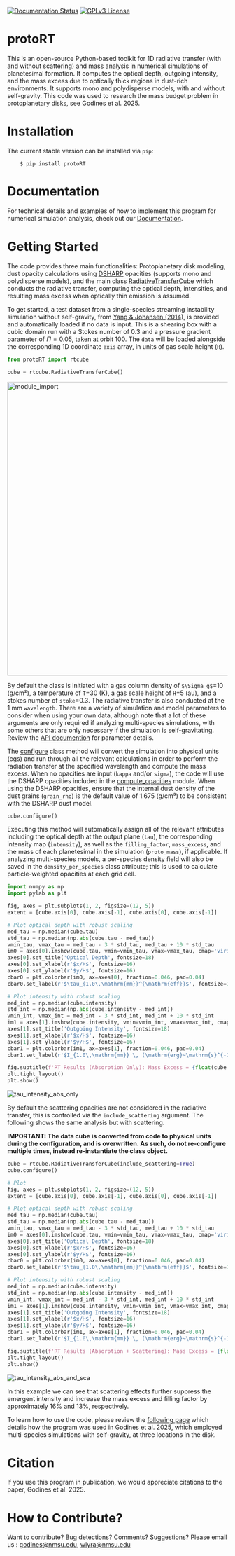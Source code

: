 [![Documentation Status](https://readthedocs.org/projects/protort/badge/?version=latest)](https://protort.readthedocs.io/en/latest/)
[![GPLv3 License](https://img.shields.io/badge/License-GPL%20v3-yellow.svg)](https://opensource.org/licenses/LGPL-3.0)

# protoRT

This is an open-source Python-based toolkit for 1D radiative transfer (with and without scattering) and mass analysis in numerical simulations of planetesimal formation. It computes the optical depth, outgoing intensity, and the mass excess due to optically thick regions in dust-rich environments. It supports mono and polydisperse models, with and without self-gravity. This code was used to research the mass budget problem in protoplanetary disks, see Godines et al. 2025.


# Installation

The current stable version can be installed via `pip`:

```
    $ pip install protoRT
```


# Documentation

For technical details and examples of how to implement this program for numerical simulation analysis, check out our [Documentation](https://protort.readthedocs.io/en/latest/).


# Getting Started


The code provides three main functionalities: Protoplanetary disk modeling, dust opacity calculations using [DSHARP](https://iopscience.iop.org/article/10.3847/2041-8213/aaf743) opacities (supports mono and polydisperse models), and the main class [RadiativeTransferCube](https://protort.readthedocs.io/en/latest/autoapi/protoRT/rtcube/index.html#protoRT.rtcube.RadiativeTransferCube) which conducts the radiative transfer, computing the optical depth, intensities, and resulting mass excess when optically thin emission is assumed.

To get started, a test dataset from a single-species streaming instability simulation without self-gravity, from [Yang & Johansen (2014)](https://iopscience.iop.org/article/10.1088/0004-637X/792/2/86), is provided and automatically loaded if no data is input. This is a shearing box with a cubic domain run with a Stokes number of 0.3 and a pressure gradient parameter of $\Pi=0.05$, taken at orbit 100. The ``data`` will be loaded alongside the corresponding 1D coordinate ``axis`` array, in units of gas scale height (``H``).


```python
from protoRT import rtcube

cube = rtcube.RadiativeTransferCube()
```
<img width="671" alt="module_import" src="https://github.com/user-attachments/assets/4b31c3da-369d-4924-a881-94a49067f02c" />


By default the class is initiated with a gas column density of ``$\Sigma_g$``=10 (g/cm²), a temperature of ``T``=30 (K), a gas scale height of ``H``=5 (au), and a stokes number of ``stoke``=0.3. The radiative transfer is also conducted at the 1 mm ``wavelength``. There are a variety of simulation and model parameters to consider when using your own data, although note that a lot of these arguments are only required if analyzing multi-species simulations, with some others that are only necessary if the simulation is self-gravitating. Review the [API documention](https://protort.readthedocs.io/en/latest/autoapi/index.html) for parameter details. 

The [configure](https://protort.readthedocs.io/en/latest/autoapi/protoRT/rtcube/index.html#id0) class method will convert the simulation into physical units (cgs) and run through all the relevant calculations in order to perform the radiation transfer at the specified wavelength and compute the mass excess. When no opacities are input (``kappa`` and/or ``sigma``), the code will use the DSHARP opacities included in the [compute_opacities](https://protort.readthedocs.io/en/latest/autoapi/protoRT/compute_opacities/index.html) module. When using the DSHARP opacities, ensure that the internal dust density of the dust grains (``grain_rho``) is the default value of 1.675 (g/cm³) to be consistent with the DSHARP dust model.

```python
cube.configure()
```

Executing this method will automatically assign all of the relevant attributes including the optical depth at the output plane (``tau``), the corresponding intensity map (``intensity``), as well as the ``filling_factor``, ``mass_excess``, and the mass of each planetesimal in the simulation (``proto_mass``), if applicable. If analyzing multi-species models, a per-species density field will also be saved in the ``density_per_species`` class attribute; this is used to calculate particle-weighted opacities at each grid cell.

```python
import numpy as np
import pylab as plt

fig, axes = plt.subplots(1, 2, figsize=(12, 5))
extent = [cube.axis[0], cube.axis[-1], cube.axis[0], cube.axis[-1]]

# Plot optical depth with robust scaling
med_tau = np.median(cube.tau)
std_tau = np.median(np.abs(cube.tau - med_tau))
vmin_tau, vmax_tau = med_tau - 3 * std_tau, med_tau + 10 * std_tau
im0 = axes[0].imshow(cube.tau, vmin=vmin_tau, vmax=vmax_tau, cmap='viridis', extent=extent, origin='lower', aspect='equal')
axes[0].set_title('Optical Depth', fontsize=18)
axes[0].set_xlabel(r'$x/H$', fontsize=16)
axes[0].set_ylabel(r'$y/H$', fontsize=16)
cbar0 = plt.colorbar(im0, ax=axes[0], fraction=0.046, pad=0.04)
cbar0.set_label(r'$\tau_{1.0\,\mathrm{mm}}^{\mathrm{eff}}$', fontsize=14)

# Plot intensity with robust scaling
med_int = np.median(cube.intensity)
std_int = np.median(np.abs(cube.intensity - med_int))
vmin_int, vmax_int = med_int - 3 * std_int, med_int + 10 * std_int
im1 = axes[1].imshow(cube.intensity, vmin=vmin_int, vmax=vmax_int, cmap='inferno', extent=extent, origin='lower', aspect='equal')
axes[1].set_title('Outgoing Intensity', fontsize=18)
axes[1].set_xlabel(r'$x/H$', fontsize=16)
axes[1].set_ylabel(r'$y/H$', fontsize=16)
cbar1 = plt.colorbar(im1, ax=axes[1], fraction=0.046, pad=0.04)
cbar1.set_label(r'$I_{1.0\,\mathrm{mm}} \, (\mathrm{erg}~\mathrm{s}^{-1}~\mathrm{cm}^{-2}~\mathrm{Hz}^{-1}~\mathrm{sr}^{-1})$', fontsize=14)

fig.suptitle(f'RT Results (Absorption Only): Mass Excess = {float(cube.mass_excess):.3f}, Filling Factor = {float(cube.filling_factor):.3f}', fontsize=18)
plt.tight_layout()
plt.show()
```
![tau_intensity_abs_only](https://github.com/user-attachments/assets/1a019324-76ea-4dc4-b74c-accf697a2639)

By default the scattering opacities are not considered in the radiative transfer, this is controlled via the ``include_scattering`` argument. The following shows the same analysis but with scattering. 

**IMPORTANT: The data cube is converted from code to physical units during the configuration, and is overwritten. As such, do not re-configure multiple times, instead re-instantiate the class object.**

```python
cube = rtcube.RadiativeTransferCube(include_scattering=True)
cube.configure() 

# Plot
fig, axes = plt.subplots(1, 2, figsize=(12, 5))
extent = [cube.axis[0], cube.axis[-1], cube.axis[0], cube.axis[-1]]

# Plot optical depth with robust scaling
med_tau = np.median(cube.tau)
std_tau = np.median(np.abs(cube.tau - med_tau))
vmin_tau, vmax_tau = med_tau - 3 * std_tau, med_tau + 10 * std_tau
im0 = axes[0].imshow(cube.tau, vmin=vmin_tau, vmax=vmax_tau, cmap='viridis', extent=extent, origin='lower', aspect='equal')
axes[0].set_title('Optical Depth', fontsize=18)
axes[0].set_xlabel(r'$x/H$', fontsize=16)
axes[0].set_ylabel(r'$y/H$', fontsize=16)
cbar0 = plt.colorbar(im0, ax=axes[0], fraction=0.046, pad=0.04)
cbar0.set_label(r'$\tau_{1.0\,\mathrm{mm}}^{\mathrm{eff}}$', fontsize=14)

# Plot intensity with robust scaling
med_int = np.median(cube.intensity)
std_int = np.median(np.abs(cube.intensity - med_int))
vmin_int, vmax_int = med_int - 3 * std_int, med_int + 10 * std_int
im1 = axes[1].imshow(cube.intensity, vmin=vmin_int, vmax=vmax_int, cmap='inferno', extent=extent, origin='lower', aspect='equal')
axes[1].set_title('Outgoing Intensity', fontsize=18)
axes[1].set_xlabel(r'$x/H$', fontsize=16)
axes[1].set_ylabel(r'$y/H$', fontsize=16)
cbar1 = plt.colorbar(im1, ax=axes[1], fraction=0.046, pad=0.04)
cbar1.set_label(r'$I_{1.0\,\mathrm{mm}} \, (\mathrm{erg}~\mathrm{s}^{-1}~\mathrm{cm}^{-2}~\mathrm{Hz}^{-1}~\mathrm{sr}^{-1})$', fontsize=14)

fig.suptitle(f'RT Results (Absorption + Scattering): Mass Excess = {float(cube.mass_excess):.3f}, Filling Factor = {float(cube.filling_factor):.3f}', fontsize=18)
plt.tight_layout()
plt.show()
```
![tau_intensity_abs_and_sca](https://github.com/user-attachments/assets/cfe27c03-57b4-42a0-85f5-563f312bd150)

In this example we can see that scattering effects further suppress the emergent intensity and increase the mass excess and filling factor by approximately 16\% and 13\%, respectively.

To learn how to use the code, please review the [following page](https://protort.readthedocs.io/en/latest/source/Godines%20et%20al%202025.html) which details how the program was used in Godines et al. 2025, which employed multi-species simulations with self-gravity, at three locations in the disk. 


# Citation

If you use this program in publication, we would appreciate citations to the paper, Godines et al. 2025.

 
# How to Contribute?

Want to contribute? Bug detections? Comments? Suggestions? Please email us : godines@nmsu.edu, wlyra@nmsu.edu
